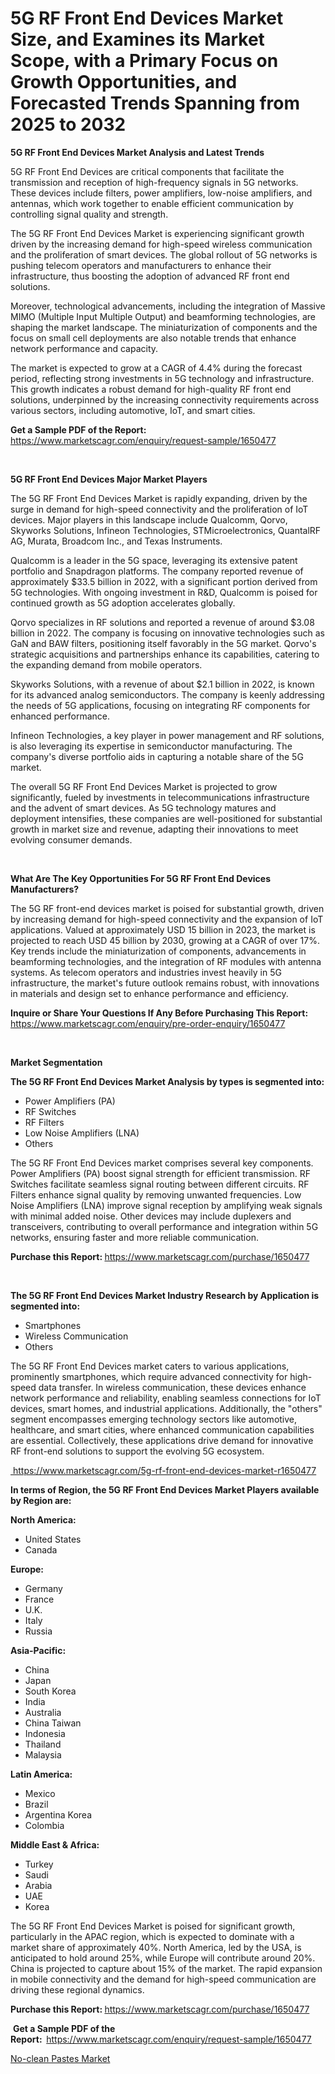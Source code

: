 <p><h1>5G RF Front End Devices Market Size, and Examines its Market Scope, with a Primary Focus on Growth Opportunities, and Forecasted Trends Spanning from 2025 to 2032</h1></p><p><strong>5G RF Front End Devices Market Analysis and Latest Trends</strong></p>
<p><p>5G RF Front End Devices are critical components that facilitate the transmission and reception of high-frequency signals in 5G networks. These devices include filters, power amplifiers, low-noise amplifiers, and antennas, which work together to enable efficient communication by controlling signal quality and strength. </p><p>The 5G RF Front End Devices Market is experiencing significant growth driven by the increasing demand for high-speed wireless communication and the proliferation of smart devices. The global rollout of 5G networks is pushing telecom operators and manufacturers to enhance their infrastructure, thus boosting the adoption of advanced RF front end solutions.</p><p>Moreover, technological advancements, including the integration of Massive MIMO (Multiple Input Multiple Output) and beamforming technologies, are shaping the market landscape. The miniaturization of components and the focus on small cell deployments are also notable trends that enhance network performance and capacity. </p><p>The market is expected to grow at a CAGR of 4.4% during the forecast period, reflecting strong investments in 5G technology and infrastructure. This growth indicates a robust demand for high-quality RF front end solutions, underpinned by the increasing connectivity requirements across various sectors, including automotive, IoT, and smart cities.</p></p>
<p><strong>Get a Sample PDF of the Report:&nbsp;</strong> <a href="https://www.marketscagr.com/enquiry/request-sample/1650477?utm_campaign=2468&utm_medium=2&utm_source=Github&utm_content=ia&utm_term=23032025&utm_id=5g-rf-front-end-devices">https://www.marketscagr.com/enquiry/request-sample/1650477</a></p>
<p>&nbsp;</p>
<p><strong>5G RF Front End Devices Major Market Players</strong></p>
<p><p>The 5G RF Front End Devices Market is rapidly expanding, driven by the surge in demand for high-speed connectivity and the proliferation of IoT devices. Major players in this landscape include Qualcomm, Qorvo, Skyworks Solutions, Infineon Technologies, STMicroelectronics, QuantalRF AG, Murata, Broadcom Inc., and Texas Instruments.</p><p>Qualcomm is a leader in the 5G space, leveraging its extensive patent portfolio and Snapdragon platforms. The company reported revenue of approximately $33.5 billion in 2022, with a significant portion derived from 5G technologies. With ongoing investment in R&D, Qualcomm is poised for continued growth as 5G adoption accelerates globally.</p><p>Qorvo specializes in RF solutions and reported a revenue of around $3.08 billion in 2022. The company is focusing on innovative technologies such as GaN and BAW filters, positioning itself favorably in the 5G market. Qorvo's strategic acquisitions and partnerships enhance its capabilities, catering to the expanding demand from mobile operators.</p><p>Skyworks Solutions, with a revenue of about $2.1 billion in 2022, is known for its advanced analog semiconductors. The company is keenly addressing the needs of 5G applications, focusing on integrating RF components for enhanced performance.</p><p>Infineon Technologies, a key player in power management and RF solutions, is also leveraging its expertise in semiconductor manufacturing. The company's diverse portfolio aids in capturing a notable share of the 5G market.</p><p>The overall 5G RF Front End Devices Market is projected to grow significantly, fueled by investments in telecommunications infrastructure and the advent of smart devices. As 5G technology matures and deployment intensifies, these companies are well-positioned for substantial growth in market size and revenue, adapting their innovations to meet evolving consumer demands.</p></p>
<p>&nbsp;</p>
<p><strong>What Are The Key Opportunities For 5G RF Front End Devices Manufacturers?</strong></p>
<p><p>The 5G RF front-end devices market is poised for substantial growth, driven by increasing demand for high-speed connectivity and the expansion of IoT applications. Valued at approximately USD 15 billion in 2023, the market is projected to reach USD 45 billion by 2030, growing at a CAGR of over 17%. Key trends include the miniaturization of components, advancements in beamforming technologies, and the integration of RF modules with antenna systems. As telecom operators and industries invest heavily in 5G infrastructure, the market's future outlook remains robust, with innovations in materials and design set to enhance performance and efficiency.</p></p>
<p><strong>Inquire or Share Your Questions If Any Before Purchasing This Report:</strong> <a href="https://www.marketscagr.com/enquiry/pre-order-enquiry/1650477?utm_campaign=2468&utm_medium=2&utm_source=Github&utm_content=ia&utm_term=23032025&utm_id=5g-rf-front-end-devices">https://www.marketscagr.com/enquiry/pre-order-enquiry/1650477</a></p>
<p>&nbsp;</p>
<p><strong>Market Segmentation</strong></p>
<p><strong>The 5G RF Front End Devices Market Analysis by types is segmented into:</strong></p>
<p><ul><li>Power Amplifiers (PA)</li><li>RF Switches</li><li>RF Filters</li><li>Low Noise Amplifiers (LNA)</li><li>Others</li></ul></p>
<p><p>The 5G RF Front End Devices market comprises several key components. Power Amplifiers (PA) boost signal strength for efficient transmission. RF Switches facilitate seamless signal routing between different circuits. RF Filters enhance signal quality by removing unwanted frequencies. Low Noise Amplifiers (LNA) improve signal reception by amplifying weak signals with minimal added noise. Other devices may include duplexers and transceivers, contributing to overall performance and integration within 5G networks, ensuring faster and more reliable communication.</p></p>
<p><strong>Purchase this Report:&nbsp;</strong><a href="https://www.marketscagr.com/purchase/1650477?utm_campaign=2468&utm_medium=2&utm_source=Github&utm_content=ia&utm_term=23032025&utm_id=5g-rf-front-end-devices">https://www.marketscagr.com/purchase/1650477</a></p>
<p>&nbsp;</p>
<p><strong>The 5G RF Front End Devices Market Industry Research by Application is segmented into:</strong></p>
<p><ul><li>Smartphones</li><li>Wireless Communication</li><li>Others</li></ul></p>
<p><p>The 5G RF Front End Devices market caters to various applications, prominently smartphones, which require advanced connectivity for high-speed data transfer. In wireless communication, these devices enhance network performance and reliability, enabling seamless connections for IoT devices, smart homes, and industrial applications. Additionally, the "others" segment encompasses emerging technology sectors like automotive, healthcare, and smart cities, where enhanced communication capabilities are essential. Collectively, these applications drive demand for innovative RF front-end solutions to support the evolving 5G ecosystem.</p></p>
<p><a href="https://www.marketscagr.com/5g-rf-front-end-devices-market-r1650477?utm_campaign=2468&utm_medium=2&utm_source=Github&utm_content=ia&utm_term=23032025&utm_id=5g-rf-front-end-devices">&nbsp;https://www.marketscagr.com/5g-rf-front-end-devices-market-r1650477</a></p>
<p><strong>In terms of Region, the 5G RF Front End Devices Market Players available by Region are:</strong></p>
<p>
    <p> <strong> North America: </strong>
        <ul>
            <li>United States</li>
            <li>Canada</li>
        </ul>
        </p> 
    <p> <strong> Europe: </strong>
        <ul>
            <li>Germany</li>
            <li>France</li>
            <li>U.K.</li>
            <li>Italy</li>
            <li>Russia</li>
        </ul>
        </p> 
    <p> <strong> Asia-Pacific: </strong>
        <ul>
            <li>China</li>
            <li>Japan</li>
            <li>South Korea</li>
            <li>India</li>
            <li>Australia</li>
            <li>China Taiwan</li>
            <li>Indonesia</li>
            <li>Thailand</li>
            <li>Malaysia</li>
        </ul>
        </p> 
    <p> <strong> Latin America: </strong>
        <ul>
            <li>Mexico</li>
            <li>Brazil</li>
            <li>Argentina Korea</li>
            <li>Colombia</li>
        </ul>
        </p> 
    <p> <strong> Middle East & Africa: </strong>
        <ul>
            <li>Turkey</li>
            <li>Saudi</li>
            <li>Arabia</li>
            <li>UAE</li>
            <li>Korea</li>
        </ul>
    </p>
    </p>
<p><p>The 5G RF Front End Devices Market is poised for significant growth, particularly in the APAC region, which is expected to dominate with a market share of approximately 40%. North America, led by the USA, is anticipated to hold around 25%, while Europe will contribute around 20%. China is projected to capture about 15% of the market. The rapid expansion in mobile connectivity and the demand for high-speed communication are driving these regional dynamics.</p></p>
<p><strong>Purchase this Report: </strong><a href="https://www.marketscagr.com/purchase/1650477?utm_campaign=2468&utm_medium=2&utm_source=Github&utm_content=ia&utm_term=23032025&utm_id=5g-rf-front-end-devices">https://www.marketscagr.com/purchase/1650477</a></p>
<p>&nbsp;<strong>Get a Sample PDF of the Report:&nbsp;&nbsp;</strong><a href="https://www.marketscagr.com/enquiry/request-sample/1650477?utm_campaign=2468&utm_medium=2&utm_source=Github&utm_content=ia&utm_term=23032025&utm_id=5g-rf-front-end-devices">https://www.marketscagr.com/enquiry/request-sample/1650477</a></p>
<p><strong></strong></p>
<p><p><a href="https://github.com/barnickclara79/Market-Research-Report-List-1/blob/main/no-clean-pastes-market.md?utm_campaign=2468&utm_medium=2&utm_source=Github&utm_content=ia&utm_term=23032025&utm_id=5g-rf-front-end-devices">No-clean Pastes Market</a></p></p>